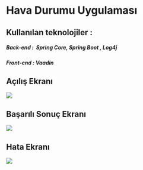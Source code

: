 # Hava Durumu Uygulaması


## Kullanılan teknolojiler : 

##### Back-end :   Spring Core, Spring Boot , Log4j

##### Front-end : Vaadin



## Açılış Ekranı 
![](https://image.ibb.co/dHg4Zb/Screen_Shot_2017_12_12_at_12_54_01.png)

## Başarılı Sonuç Ekranı
![](https://image.ibb.co/hrBSnw/Screen_Shot_2017_12_12_at_12_54_20.png)

## Hata Ekranı
![](https://image.ibb.co/mTCp0G/Screen_Shot_2017_12_12_at_12_54_35.png)
